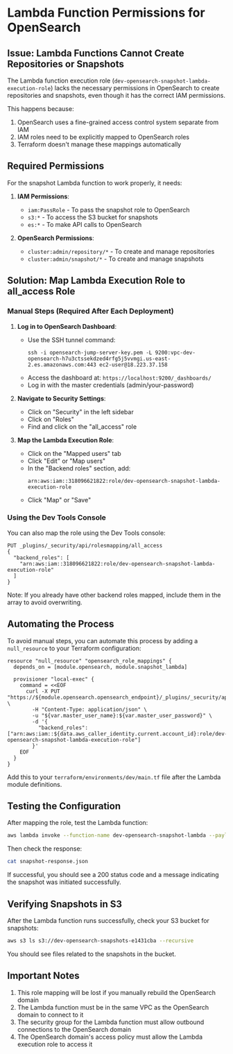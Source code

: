 # Lambda Function Permissions for OpenSearch

## Issue: Lambda Functions Cannot Create Repositories or Snapshots

The Lambda function execution role (`dev-opensearch-snapshot-lambda-execution-role`) lacks the necessary permissions in OpenSearch to create repositories and snapshots, even though it has the correct IAM permissions.

This happens because:

1. OpenSearch uses a fine-grained access control system separate from IAM
2. IAM roles need to be explicitly mapped to OpenSearch roles
3. Terraform doesn't manage these mappings automatically

## Required Permissions

For the snapshot Lambda function to work properly, it needs:

1. **IAM Permissions**:
   - `iam:PassRole` - To pass the snapshot role to OpenSearch
   - `s3:*` - To access the S3 bucket for snapshots
   - `es:*` - To make API calls to OpenSearch

2. **OpenSearch Permissions**:
   - `cluster:admin/repository/*` - To create and manage repositories
   - `cluster:admin/snapshot/*` - To create and manage snapshots

## Solution: Map Lambda Execution Role to all_access Role

### Manual Steps (Required After Each Deployment)

1. **Log in to OpenSearch Dashboard**:
   - Use the SSH tunnel command: 
     ```
     ssh -i opensearch-jump-server-key.pem -L 9200:vpc-dev-opensearch-h7u3ctssekdzed4rfg5j5vvmgi.us-east-2.es.amazonaws.com:443 ec2-user@18.223.37.158
     ```
   - Access the dashboard at: `https://localhost:9200/_dashboards/`
   - Log in with the master credentials (admin/your-password)

2. **Navigate to Security Settings**:
   - Click on "Security" in the left sidebar
   - Click on "Roles"
   - Find and click on the "all_access" role

3. **Map the Lambda Execution Role**:
   - Click on the "Mapped users" tab
   - Click "Edit" or "Map users"
   - In the "Backend roles" section, add:
     ```
     arn:aws:iam::318096621822:role/dev-opensearch-snapshot-lambda-execution-role
     ```
   - Click "Map" or "Save"

### Using the Dev Tools Console

You can also map the role using the Dev Tools console:

```
PUT _plugins/_security/api/rolesmapping/all_access
{
  "backend_roles": [
    "arn:aws:iam::318096621822:role/dev-opensearch-snapshot-lambda-execution-role"
  ]
}
```

Note: If you already have other backend roles mapped, include them in the array to avoid overwriting.

## Automating the Process

To avoid manual steps, you can automate this process by adding a `null_resource` to your Terraform configuration:

```hcl
resource "null_resource" "opensearch_role_mappings" {
  depends_on = [module.opensearch, module.snapshot_lambda]

  provisioner "local-exec" {
    command = <<EOF
      curl -X PUT "https://${module.opensearch.opensearch_endpoint}/_plugins/_security/api/rolesmapping/all_access" \
        -H "Content-Type: application/json" \
        -u "${var.master_user_name}:${var.master_user_password}" \
        -d '{
          "backend_roles": ["arn:aws:iam::${data.aws_caller_identity.current.account_id}:role/dev-opensearch-snapshot-lambda-execution-role"]
        }'
    EOF
  }
}
```

Add this to your `terraform/environments/dev/main.tf` file after the Lambda module definitions.

## Testing the Configuration

After mapping the role, test the Lambda function:

```bash
aws lambda invoke --function-name dev-opensearch-snapshot-lambda --payload '{}' snapshot-response.json --region us-east-2
```

Then check the response:

```bash
cat snapshot-response.json
```

If successful, you should see a 200 status code and a message indicating the snapshot was initiated successfully.

## Verifying Snapshots in S3

After the Lambda function runs successfully, check your S3 bucket for snapshots:

```bash
aws s3 ls s3://dev-opensearch-snapshots-e1431cba --recursive
```

You should see files related to the snapshots in the bucket.

## Important Notes

1. This role mapping will be lost if you manually rebuild the OpenSearch domain
2. The Lambda function must be in the same VPC as the OpenSearch domain to connect to it
3. The security group for the Lambda function must allow outbound connections to the OpenSearch domain
4. The OpenSearch domain's access policy must allow the Lambda execution role to access it 